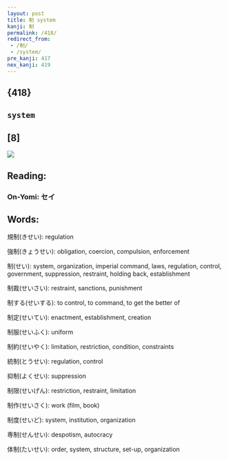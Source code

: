 ```yaml
---
layout: post
title: 制 system
kanji: 制
permalink: /418/
redirect_from:
 - /制/
 - /system/
pre_kanji: 417
nex_kanji: 419
---
```


## {418}

## `system`

## [8]

<div class="stroke"><img src="E588B6.png" /></div>

## Reading:

### On-Yomi: セイ

## Words:

規制(きせい): regulation

強制(きょうせい): obligation, coercion, compulsion, enforcement

制(せい): system, organization, imperial command, laws, regulation, control, government, suppression, restraint, holding back, establishment

制裁(せいさい): restraint, sanctions, punishment

制する(せいする): to control, to command, to get the better of

制定(せいてい): enactment, establishment, creation

制服(せいふく): uniform

制約(せいやく): limitation, restriction, condition, constraints

統制(とうせい): regulation, control

抑制(よくせい): suppression

制限(せいげん): restriction, restraint, limitation

制作(せいさく): work (film, book)

制度(せいど): system, institution, organization

専制(せんせい): despotism, autocracy

体制(たいせい): order, system, structure, set-up, organization
